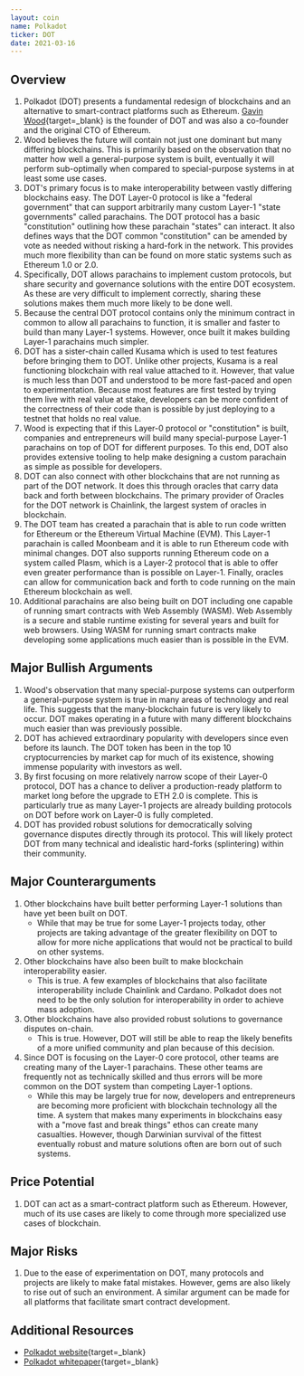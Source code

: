 ```yaml
---
layout: coin
name: Polkadot
ticker: DOT
date: 2021-03-16
---
```


## Overview

1. Polkadot (DOT) presents a fundamental redesign of blockchains and an alternative to smart-contract platforms such as Ethereum. [Gavin Wood](https://en.wikipedia.org/wiki/Gavin_Wood){target=\_blank} is the founder of DOT and was also a co-founder and the original CTO of Ethereum.
1. Wood believes the future will contain not just one dominant but many differing blockchains. This is primarily based on the observation that no matter how well a general-purpose system is built, eventually it will perform sub-optimally when compared to special-purpose systems in at least some use cases.
1. DOT's primary focus is to make interoperability between vastly differing blockchains easy. The DOT Layer-0 protocol is like a "federal government" that can support arbitrarily many custom Layer-1 "state governments" called parachains. The DOT protocol has a basic "constitution" outlining how these parachain "states" can interact. It also defines ways that the DOT common "constitution" can be amended by vote as needed without risking a hard-fork in the network. This provides much more flexibility than can be found on more static systems such as Ethereum 1.0 or 2.0.
1. Specifically, DOT allows parachains to implement custom protocols, but share security and governance solutions with the entire DOT ecosystem. As these are very difficult to implement correctly, sharing these solutions makes them much more likely to be done well.
1. Because the central DOT protocol contains only the minimum contract in common to allow all parachains to function, it is smaller and faster to build than many Layer-1 systems. However, once built it makes building Layer-1 parachains much simpler.
1. DOT has a sister-chain called Kusama which is used to test features before bringing them to DOT. Unlike other projects, Kusama is a real functioning blockchain with real value attached to it. However, that value is much less than DOT and understood to be more fast-paced and open to experimentation. Because most features are first tested by trying them live with real value at stake, developers can be more confident of the correctness of their code than is possible by just deploying to a testnet that holds no real value.
1. Wood is expecting that if this Layer-0 protocol or "constitution" is built, companies and entrepreneurs will build many special-purpose Layer-1 parachains on top of DOT for different purposes. To this end, DOT also provides extensive tooling to help make designing a custom parachain as simple as possible for developers.
1. DOT can also connect with other blockchains that are not running as part of the DOT network. It does this through oracles that carry data back and forth between blockchains. The primary provider of Oracles for the DOT network is Chainlink, the largest system of oracles in blockchain.
1. The DOT team has created a parachain that is able to run code written for Ethereum or the Ethereum Virtual Machine (EVM). This Layer-1 parachain is called Moonbeam and it is able to run Ethereum code with minimal changes. DOT also supports running Ethereum code on a system called Plasm, which is a Layer-2 protocol that is able to offer even greater performance than is possible on Layer-1. Finally, oracles can allow for communication back and forth to code running on the main Ethereum blockchain as well.
1. Additional parachains are also being built on DOT including one capable of running smart contracts with Web Assembly (WASM). Web Assembly is a secure and stable runtime existing for several years and built for web browsers. Using WASM for running smart contracts make developing some applications much easier than is possible in the EVM.

## Major Bullish Arguments

1. Wood's observation that many special-purpose systems can outperform a general-purpose system is true in many areas of technology and real life. This suggests that the many-blockchain future is very likely to occur. DOT makes operating in a future with many different blockchains much easier than was previously possible.
1. DOT has achieved extraordinary popularity with developers since even before its launch. The DOT token has been in the top 10 cryptocurrencies by market cap for much of its existence, showing immense popularity with investors as well.
1. By first focusing on more relatively narrow scope of their Layer-0 protocol, DOT has a chance to deliver a production-ready platform to market long before the upgrade to ETH 2.0 is complete. This is particularly true as many Layer-1 projects are already building protocols on DOT before work on Layer-0 is fully completed.
1. DOT has provided robust solutions for democratically solving governance disputes directly through its protocol. This will likely protect DOT from many technical and idealistic hard-forks (splintering) within their community.

## Major Counterarguments

1. Other blockchains have built better performing Layer-1 solutions than have yet been built on DOT.
   - While that may be true for some Layer-1 projects today, other projects are taking advantage of the greater flexibility on DOT to allow for more niche applications that would not be practical to build on other systems.
1. Other blockchains have also been built to make blockchain interoperability easier.
   - This is true. A few examples of blockchains that also facilitate interoperability include Chainlink and Cardano. Polkadot does not need to be the only solution for interoperability in order to achieve mass adoption.
1. Other blockchains have also provided robust solutions to governance disputes on-chain.
   - This is true. However, DOT will still be able to reap the likely benefits of a more unified community and plan because of this decision.
1. Since DOT is focusing on the Layer-0 core protocol, other teams are creating many of the Layer-1 parachains. These other teams are frequently not as technically skilled and thus errors will be more common on the DOT system than competing Layer-1 options.
   - While this may be largely true for now, developers and entrepreneurs are becoming more proficient with blockchain technology all the time. A system that makes many experiments in blockchains easy with a "move fast and break things" ethos can create many casualties. However, though Darwinian survival of the fittest eventually robust and mature solutions often are born out of such systems.

## Price Potential

1. DOT can act as a smart-contract platform such as Ethereum. However, much of its use cases are likely to come through more specialized use cases of blockchain.

## Major Risks

1. Due to the ease of experimentation on DOT, many protocols and projects are likely to make fatal mistakes. However, gems are also likely to rise out of such an environment. A similar argument can be made for all platforms that facilitate smart contract development.

## Additional Resources

- [Polkadot website](https://polkadot.network/){target=\_blank}
- [Polkadot whitepaper](https://polkadot.network/PolkaDotPaper.pdf){target=\_blank}
